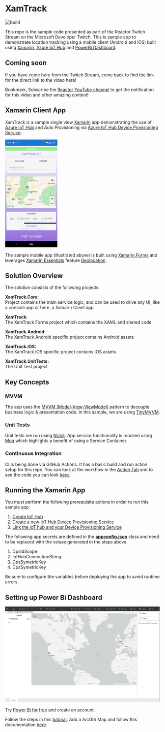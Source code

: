 # XamTrack

![build](https://github.com/xamcat/XamTrack/workflows/build/badge.svg)

This repo is the sample code presented as part of the Reactor Twitch Stream on the Microsoft Developer Twitch. This is sample app to demonstrate location tracking using a mobile client (Android and iOS) built using [Xamarin](https://dotnet.microsoft.com/apps/xamarin), [Azure IoT Hub](https://azure.microsoft.com/en-us/services/iot-hub/) and [PowerBi Dashboard](https://docs.microsoft.com/en-us/power-bi/create-reports/service-dashboards).

## Coming soon

If you have come here from the Twitch Stream, come back to find the link for the direct link to the video here! 

Bookmark, Subscribe the [Reactor YouTube channel](https://www.youtube.com/channel/UCkm6luGCS3hD25jcEhvRMIA) to get the notification for this video and other amazing content!​

## Xamarin Client App

XamTrack is a sample single view [Xamarin](https://docs.microsoft.com/en-us/xamarin) app demonstrating the use of [Azure IoT Hub](https://azure.microsoft.com/en-us/services/iot-hub/) and Auto Provisioning via [Azure IoT Hub Device Provisioning Service](https://docs.microsoft.com/en-us/azure/iot-dps/). 

<img src="xamclient.jpg" alt="XamTrack App for Android" height="350" style="display:inline-block;" />

The sample mobile app (illustrated above) is built using [Xamarin.Forms](https://docs.microsoft.com/en-us/xamarin/xamarin-forms/) and leverages [Xamarin Essentials](https://docs.microsoft.com/en-us/xamarin/essentials/) feature [Geolocation](https://docs.microsoft.com/en-us/xamarin/essentials/geolocation?context=xamarin/xamarin-forms).

## Solution Overview
The solution consists of the following projects:  

**XamTrack.Core:**  
Project contains the main service logic, and can be used to drive any UI, like a console app or here, a Xamarin Client app

**XamTrack:**  
The XamTrack Forms project which contains the XAML and shared code  

**XamTrack.Android:**  
The XamTrack Android specific project contains Android assets

**XamTrack.iOS:**  
The XamTrack iOS specific project contains iOS assets  

**XamTrack.UnitTests:**  
The Unit Test project

## Key Concepts

### MVVM
The app uses the [MVVM (Model-View-ViewModel)](https://docs.microsoft.com/en-us/xamarin/xamarin-forms/enterprise-application-patterns/mvvm) pattern to decouple business logic & presentation code. In this sample, we are using [TinyMVVM](https://github.com/TinyStuff/TinyMvvm).

### Unit Tests
Unit tests are run using [NUnit](https://docs.microsoft.com/en-us/dotnet/core/testing/unit-testing-with-nunit). App service functionality is mocked using [Moq](https://github.com/moq/moq4) which highlights a benefit of using a Service Container.

### Continuous Integration
CI is being done via GitHub Actions. It has a basic build and run action setup for this repo. You can look at the workflow in the [Action Tab](https://github.com/xamcat/XamTrack/actions) and to see the code you can look [here](https://github.com/xamcat/XamTrack/blob/main/.github/workflows/build.yml).


## Running the Xamarin App 
You must perform the following prerequisite actions in order to run this sample app:  

1. [Create IoT Hub](https://docs.microsoft.com/en-us/azure/iot-dps/quick-setup-auto-provision#create-an-iot-hub)
2. [Create a new IoT Hub Device Provisioning Service](https://docs.microsoft.com/en-us/azure/iot-dps/quick-setup-auto-provision#create-a-new-iot-hub-device-provisioning-service)
3. [Link the IoT hub and your Device Provisioning Service](https://docs.microsoft.com/en-us/azure/iot-dps/quick-setup-auto-provision#link-the-iot-hub-and-your-device-provisioning-service)

The following app secrets are defined in the **[appconfig.json](https://github.com/xamcat/XamTrack/blob/main/XamTrack.Core/appconfig.json)** class and need to be replaced with the values generated in the steps above.

1. DpsIdScope
2. IotHubConnectionString
3. DpsSymetricKey
4. DpsSymetricKey

Be sure to configure the variables before deploying the app to avoid runtime errors. 


## Setting up Power Bi Dashboard

![powerbi dashboard](powerbi.png)

Try [Power Bi for free](https://powerbi.microsoft.com/en-us/) and create an account.

Follow the steps in this [tutorial](https://docs.microsoft.com/en-us/azure/iot-hub/iot-hub-live-data-visualization-in-power-bi#add-a-consumer-group-to-your-iot-hub). Add a ArcGIS Map and follow this documentation [here](https://doc.arcgis.com/en/maps-for-powerbi/get-started/about-maps-for-power-bi.htm).



